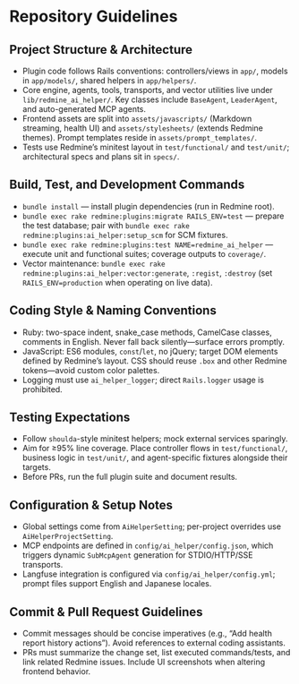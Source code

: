 # Repository Guidelines

## Project Structure & Architecture
- Plugin code follows Rails conventions: controllers/views in `app/`, models in `app/models/`, shared helpers in `app/helpers/`.
- Core engine, agents, tools, transports, and vector utilities live under `lib/redmine_ai_helper/`. Key classes include `BaseAgent`, `LeaderAgent`, and auto-generated MCP agents.
- Frontend assets are split into `assets/javascripts/` (Markdown streaming, health UI) and `assets/stylesheets/` (extends Redmine themes). Prompt templates reside in `assets/prompt_templates/`.
- Tests use Redmine’s minitest layout in `test/functional/` and `test/unit/`; architectural specs and plans sit in `specs/`.

## Build, Test, and Development Commands
- `bundle install` — install plugin dependencies (run in Redmine root).
- `bundle exec rake redmine:plugins:migrate RAILS_ENV=test` — prepare the test database; pair with `bundle exec rake redmine:plugins:ai_helper:setup_scm` for SCM fixtures.
- `bundle exec rake redmine:plugins:test NAME=redmine_ai_helper` — execute unit and functional suites; coverage outputs to `coverage/`.
- Vector maintenance: `bundle exec rake redmine:plugins:ai_helper:vector:generate`, `:regist`, `:destroy` (set `RAILS_ENV=production` when operating on live data).

## Coding Style & Naming Conventions
- Ruby: two-space indent, snake_case methods, CamelCase classes, comments in English. Never fall back silently—surface errors promptly.
- JavaScript: ES6 modules, `const`/`let`, no jQuery; target DOM elements defined by Redmine’s layout. CSS should reuse `.box` and other Redmine tokens—avoid custom color palettes.
- Logging must use `ai_helper_logger`; direct `Rails.logger` usage is prohibited.

## Testing Expectations
- Follow `shoulda`-style minitest helpers; mock external services sparingly.
- Aim for ≥95% line coverage. Place controller flows in `test/functional/`, business logic in `test/unit/`, and agent-specific fixtures alongside their targets.
- Before PRs, run the full plugin suite and document results.

## Configuration & Setup Notes
- Global settings come from `AiHelperSetting`; per-project overrides use `AiHelperProjectSetting`.
- MCP endpoints are defined in `config/ai_helper/config.json`, which triggers dynamic `SubMcpAgent` generation for STDIO/HTTP/SSE transports.
- Langfuse integration is configured via `config/ai_helper/config.yml`; prompt files support English and Japanese locales.

## Commit & Pull Request Guidelines
- Commit messages should be concise imperatives (e.g., “Add health report history actions”). Avoid references to external coding assistants.
- PRs must summarize the change set, list executed commands/tests, and link related Redmine issues. Include UI screenshots when altering frontend behavior.
